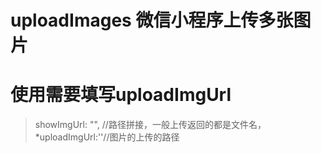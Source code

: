 uploadImages 微信小程序上传多张图片
====================
# 使用需要填写uploadImgUrl
>showImgUrl: "", //路径拼接，一般上传返回的都是文件名，
*uploadImgUrl:''//图片的上传的路径
